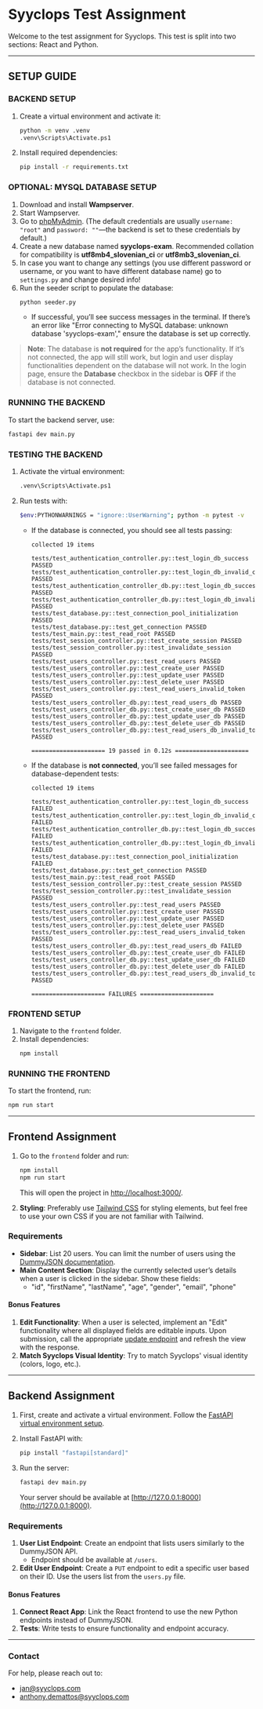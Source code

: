
# Syyclops Test Assignment

Welcome to the test assignment for Syyclops. This test is split into two sections: React and Python.

---

## SETUP GUIDE

### BACKEND SETUP
1. Create a virtual environment and activate it:
   ```bash
   python -m venv .venv
   .venv\Scripts\Activate.ps1
   ```
2. Install required dependencies:
   ```bash
   pip install -r requirements.txt
   ```

### OPTIONAL: MYSQL DATABASE SETUP
1. Download and install **Wampserver**.
2. Start Wampserver.
3. Go to [phpMyAdmin](http://localhost/phpmyadmin/). (The default credentials are usually `username: "root"` and `password: ""`—the backend is set to these credentials by default.)
4. Create a new database named **syyclops-exam**. Recommended collation for compatibility is **utf8mb4_slovenian_ci** or **utf8mb3_slovenian_ci**.
5. In case you want to change any settings (you use different password or username, or you want to have different database name) go to `settings.py` and change desired info!
6. Run the seeder script to populate the database:
   ```bash
   python seeder.py
   ```
   - If successful, you’ll see success messages in the terminal. If there’s an error like "Error connecting to MySQL database: unknown database 'syyclops-exam'," ensure the database is set up correctly.

> **Note**: The database is **not required** for the app’s functionality. If it’s not connected, the app will still work, but login and user display functionalities dependent on the database will not work. In the login page, ensure the **Database** checkbox in the sidebar is **OFF** if the database is not connected.

### RUNNING THE BACKEND
To start the backend server, use:
```bash
fastapi dev main.py
```

### TESTING THE BACKEND
1. Activate the virtual environment:
   ```bash
   .venv\Scripts\Activate.ps1
   ```
2. Run tests with:
   ```bash
   $env:PYTHONWARNINGS = "ignore::UserWarning"; python -m pytest -v
   ```
   - If the database is connected, you should see all tests passing:
     ```
     collected 19 items

     tests/test_authentication_controller.py::test_login_db_success PASSED
     tests/test_authentication_controller.py::test_login_db_invalid_credentials PASSED
     tests/test_authentication_controller_db.py::test_login_db_success PASSED
     tests/test_authentication_controller_db.py::test_login_db_invalid_credentials PASSED 
     tests/test_database.py::test_connection_pool_initialization PASSED
     tests/test_database.py::test_get_connection PASSED
     tests/test_main.py::test_read_root PASSED
     tests/test_session_controller.py::test_create_session PASSED
     tests/test_session_controller.py::test_invalidate_session PASSED
     tests/test_users_controller.py::test_read_users PASSED
     tests/test_users_controller.py::test_create_user PASSED
     tests/test_users_controller.py::test_update_user PASSED
     tests/test_users_controller.py::test_delete_user PASSED
     tests/test_users_controller.py::test_read_users_invalid_token PASSED
     tests/test_users_controller_db.py::test_read_users_db PASSED
     tests/test_users_controller_db.py::test_create_user_db PASSED
     tests/test_users_controller_db.py::test_update_user_db PASSED
     tests/test_users_controller_db.py::test_delete_user_db PASSED
     tests/test_users_controller_db.py::test_read_users_db_invalid_token PASSED

     ===================== 19 passed in 0.12s =====================
     ```

   - If the database is **not connected**, you’ll see failed messages for database-dependent tests:
     ```
     collected 19 items

     tests/test_authentication_controller.py::test_login_db_success FAILED
     tests/test_authentication_controller.py::test_login_db_invalid_credentials FAILED
     tests/test_authentication_controller_db.py::test_login_db_success FAILED
     tests/test_authentication_controller_db.py::test_login_db_invalid_credentials FAILED
     tests/test_database.py::test_connection_pool_initialization FAILED
     tests/test_database.py::test_get_connection PASSED
     tests/test_main.py::test_read_root PASSED
     tests/test_session_controller.py::test_create_session PASSED
     tests/test_session_controller.py::test_invalidate_session PASSED
     tests/test_users_controller.py::test_read_users PASSED
     tests/test_users_controller.py::test_create_user PASSED
     tests/test_users_controller.py::test_update_user PASSED
     tests/test_users_controller.py::test_delete_user PASSED
     tests/test_users_controller.py::test_read_users_invalid_token PASSED
     tests/test_users_controller_db.py::test_read_users_db FAILED
     tests/test_users_controller_db.py::test_create_user_db FAILED
     tests/test_users_controller_db.py::test_update_user_db FAILED
     tests/test_users_controller_db.py::test_delete_user_db FAILED
     tests/test_users_controller_db.py::test_read_users_db_invalid_token PASSED

     ===================== FAILURES =====================
     ```

### FRONTEND SETUP
1. Navigate to the `frontend` folder.
2. Install dependencies:
   ```bash
   npm install
   ```

### RUNNING THE FRONTEND
To start the frontend, run:
```bash
npm run start
```

---

## Frontend Assignment

1. Go to the `frontend` folder and run:
   ```bash
   npm install
   npm run start
   ```
   This will open the project in [http://localhost:3000/](http://localhost:3000/).

2. **Styling**: Preferably use [Tailwind CSS](https://tailwindcss.com) for styling elements, but feel free to use your own CSS if you are not familiar with Tailwind.

### Requirements

- **Sidebar**: List 20 users. You can limit the number of users using the [DummyJSON documentation](https://dummyjson.com/docs/users).
- **Main Content Section**: Display the currently selected user’s details when a user is clicked in the sidebar. Show these fields:
  - "id", "firstName", "lastName", "age", "gender", "email", "phone"

#### Bonus Features

1. **Edit Functionality**: When a user is selected, implement an "Edit" functionality where all displayed fields are editable inputs. Upon submission, call the appropriate [update endpoint](https://dummyjson.com/docs/users#users-update) and refresh the view with the response.
2. **Match Syyclops Visual Identity**: Try to match Syyclops' visual identity (colors, logo, etc.).

---

## Backend Assignment

1. First, create and activate a virtual environment. Follow the [FastAPI virtual environment setup](https://fastapi.tiangolo.com/virtual-environments/).

2. Install FastAPI with:
   ```bash
   pip install "fastapi[standard]"
   ```

3. Run the server:
   ```bash
   fastapi dev main.py
   ```
   Your server should be available at [http://127.0.0.1:8000](http://127.0.0.1:8000).

### Requirements

1. **User List Endpoint**: Create an endpoint that lists users similarly to the DummyJSON API.
   - Endpoint should be available at `/users`.
2. **Edit User Endpoint**: Create a `PUT` endpoint to edit a specific user based on their ID. Use the users list from the `users.py` file.

#### Bonus Features

1. **Connect React App**: Link the React frontend to use the new Python endpoints instead of DummyJSON.
2. **Tests**: Write tests to ensure functionality and endpoint accuracy.

---

### Contact
For help, please reach out to:
- jan@syyclops.com
- anthony.demattos@syyclops.com
